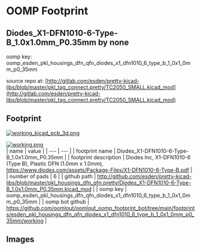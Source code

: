# OOMP Footprint  
## Diodes_X1-DFN1010-6-Type-B_1.0x1.0mm_P0.35mm  by none  
  
oomp key: oomp_esden_pkl_housings_dfn_qfn_diodes_x1_dfn1010_6_type_b_1_0x1_0mm_p0_35mm  
  
source repo at: [http://gitlab.com/esden/pretty-kicad-libs/blob/master/pkl_tag_connect.pretty/TC2050_SMALL.kicad_mod](http://gitlab.com/esden/pretty-kicad-libs/blob/master/pkl_tag_connect.pretty/TC2050_SMALL.kicad_mod)  
## Footprint  
  
[![working_kicad_pcb_3d.png](working_kicad_pcb_3d_600.png)](working_kicad_pcb_3d.png)  
  
[![working.png](working_600.png)](working.png)  
| name | value | 
| --- | --- | 
| footprint name | Diodes_X1-DFN1010-6-Type-B_1.0x1.0mm_P0.35mm | 
| footprint description | Diodes Inc, X1-DFN1010-6 (Type B), Plastic DFN (1.0mm x 1.0mm), https://www.diodes.com/assets/Package-Files/X1-DFN1010-6-Type-B.pdf | 
| number of pads | 6 | 
| github path | http://github.com/esden/pretty-kicad-libs/blob/master/pkl_housings_dfn_qfn.pretty/Diodes_X1-DFN1010-6-Type-B_1.0x1.0mm_P0.35mm.kicad_mod | 
| oomp key | oomp_esden_pkl_housings_dfn_qfn_diodes_x1_dfn1010_6_type_b_1_0x1_0mm_p0_35mm | 
| oomp bot github | https://github.com/oomlout/oomlout_oomp_footprint_bot/tree/main/footprints/esden_pkl_housings_dfn_qfn_diodes_x1_dfn1010_6_type_b_1_0x1_0mm_p0_35mm/working | 
## Images  
